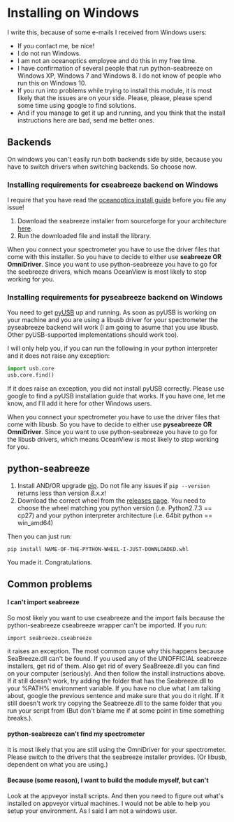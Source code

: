 # Installing on Windows

I write this, because of some e-mails I received from Windows users:

* If you contact me, be nice!
* I do not run Windows.
* I am not an oceanoptics employee and do this in my free time.
* I have confirmation of several people that run python-seabreeze on Windows
  XP, Windows 7 and Windows 8. I do not know of people who run this on Windows
  10.
* If you run into problems while trying to install this module, it is most
  likely that the issues are on your side. Please, please, please spend some
  time using google to find solutions.
* And if you manage to get it up and running, and you think that the install
  instructions here are bad, send me better ones.


## Backends

On windows you can't easily run both backends side by side, because you have to
switch drivers when switching backends. So choose now.

### Installing requirements for cseabreeze backend on Windows

I require that you have read the [oceanoptics install
guide](http://oceanoptics.com/api/seabreeze/) before you file any issue!

1. Download the seabreeze installer from sourceforge for your architecture
   [here](https://sourceforge.net/projects/seabreeze/files/SeaBreeze/installers/).
2. Run the downloaded file and install the library.

When you connect your spectrometer you have to use the driver files that come
with this installer. So you have to decide to either use **seabreeze OR
OmniDriver**. Since you want to use python-seabreeze you have to go for the
seebreeze drivers, which means OceanView is most likely to stop working for
you.

### Installing requirements for pyseabreeze backend on Windows

You need to get [pyUSB](http://walac.github.io/pyusb/) up and running. As soon
as pyUSB is working on your machine and you are using a libusb driver for your
spectrometer the pyseabreeze backend will work (I am going to asume that you
use libusb. Other pyUSB-supported implementations should work too).

I will only help you, if you can run the following in your python interpreter
and it does not raise any exception:

```python
import usb.core
usb.core.find()
```

If it does raise an exception, you did not install pyUSB correctly. Please use
google to find a pyUSB installation guide that works. If you have one, let me
know, and I'll add it here for other Windows users.

When you connect your spectrometer you have to use the driver files that come
with libusb. So you have to decide to either use **pyseabreeze OR
OmniDriver**. Since you want to use python-seabreeze you have to go for the
libusb drivers, which means OceanView is most likely to stop working for
you.


## python-seabreeze

1. Install AND/OR upgrade [pip](https://pip.pypa.io/en/stable/installing/). Do
   not file any issues if `pip --version` returns less than version _8.x.x_!
2. Download the correct wheel from the [releases
   page](https://github.com/ap--/python-seabreeze/releases). You need to choose
   the wheel matching you python version (i.e. Python2.7.3 == cp27) and your
   python interpreter architecture (i.e. 64bit python == win_amd64)

Then you can just run:

```
pip install NAME-OF-THE-PYTHON-WHEEL-I-JUST-DOWNLOADED.whl
```

You made it. Congratulations.


## Common problems

#### I can't import seabreeze

So most likely you want to use cseabreeze and the import fails because the
python-seabreeze cseabreeze wrapper can't be imported. If you run:

```
import seabreeze.cseabreeze
```

it raises an exception. The most common cause why this happens because
SeaBreeze.dll can't be found. If you used any of the UNOFFICIAL seabreeze
installers, get rid of them. Also get rid of every SeaBreeze.dll you can find
on your computer (seriously). And then follow the install instructions above.
If it still doesn't work, try adding the folder that has the Seabreeze.dll to
your %PATH% environment variable. If you have no clue what I am talking about,
google the previous sentence and make sure that you do it right. If it still
doesn't work try copying the Seabreeze.dll to the same folder that you run your
script from (But don't blame me if at some point in time something breaks.).

#### python-seabreeze can't find my spectrometer

It is most likely that you are still using the OmniDriver for your
spectrometer. Please switch to the drivers that the seabreeze installer
provides. (Or libusb, dependent on what you are using.)

#### Because (some reason), I want to build the module myself, but can't

Look at the appveyor install scripts. And then you need to figure out what's
installed on appveyor virtual machines. I would not be able to help you setup
your environment. As I said I am not a windows user.

